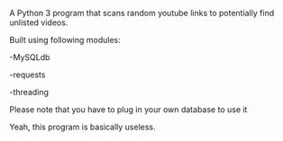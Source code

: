 A Python 3 program that scans random youtube links
to potentially find unlisted videos.

Built using following modules:

-MySQLdb

-requests

-threading


Please note that you have to plug in your own database to use it


Yeah, this program is basically useless.